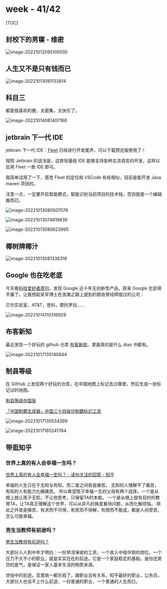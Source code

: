 # week - 41/42

[TOC]



## 封校下的男寝 - 维密

![image-20221012095106505](assets/image-20221012095106505.png)



## 人生又不是只有钱而已

![image-20221013081133814](assets/image-20221013081133814.png)





## 科目三

都是我喜欢的梗，太密集，太快乐了。

![image-20221014081407168](assets/image-20221014081407168.png)



## jetbrain 下一代 IDE

jetbrain 下一代 IDE：[Fleet](https://www.jetbrains.com/fleet/) 已经进行开发尾声，可以下载预览版使用了！

按照 Jetbrain 的说法是，这款轻量级 IDE 能够支持各种主流语言的开发，这样以后用 Fleet 一款 IDE 即可。

我简单试用了一下，感觉 Fleet 的定位和 VSCode 有些相似，目前是能开发 Java maven 项目的。

注意一点，一定要开启智能模式，智能识别当前项目的技术栈，否则就是一个编辑器而已。

![image-20221013080507076](assets/image-20221013080507076.png)

![image-20221013074819839](assets/image-20221013074819839.png)

![image-20221013080623995](assets/image-20221013080623995.png)



## 椰树牌椰汁

![image-20221013081338318](assets/image-20221013081338318.png)



## Google 也在吃老底

今天看[科技爱好者周刊](https://www.ruanyifeng.com/blog/2022/10/weekly-issue-226.html)，发现 Google 近十年无创新性产品，原来 Google 也变得平庸了。让我想起吴军博士在浪潮之巅上提到的那些曾经辉煌过的公司：

贝尔实验室，AT&T，思科，摩托罗拉……

![image-20221014110316929](assets/image-20221014110316929.png)



## 布客新知

最近发现一个好玩的 github 仓库 [布客新知](https://github.com/ixinzhi)，里面真的是什么 diao 书都有。

![image-20221017135140844](assets/image-20221017135140844.png)



## 制县等级

在 GitHub 上发现两个好玩的仓库，在中国地图上标记去过哪里，然后生成一张标记过的地图。

[制县等级中国版](https://github.com/miklcct/zhixian-dengji-zhongguo-ban)

[「中国制霸生成器」中国三十四省份制霸标记工具](https://github.com/itorr/china-ex)

![image-20221017135534399](assets/image-20221017135534399.png)

![image-20221017165241784](assets/image-20221017165241784.png)



## 带逛知乎



### 世界上真的有人会幸福一生吗？

[世界上真的有人会幸福一生吗？ - 请勿关注的回答 - 知乎]( https://www.zhihu.com/question/559662124/answer/2718139211)

幸福的人生只在于无知与有知，而二者之间皆是痛苦。 无知的人理解不了痛苦，有知的人有能力化解痛苦。 所以希望孩子幸福一生的父母有两个选择，一个是从根上就让孩子无知，不让他思考，只保留TA的本能。 一个是从根上就有目的的教育TA，让TA真正理解这个世界，可以从非凡的角度看待问题，从而化解烦恼。 除此之外皆是痛苦，有求而不可得，有思而不得解，有想而不能成，都是人间至苦，怎么可能幸福。



### 男生当教师有前途吗？

[男生当教师有前途吗？](https://www.zhihu.com/question/37052830/answer/2717646484)

大部分人人到中年才明白：一份旱涝保收的工资，一个收入中规中矩的岗位，一个压力不大不小的职业，就是实实在在的前途。它是一个家庭稳定的基础，是你还房贷的底气，是保证一家人基本生活的物质来源。

世俗中的前途，百里挑一都乐观了，跟职业没有关系，知乎最好的职业，公务员，大部分人也谈不上什么前途，一份普通的职业，一个普通的人生而已。
